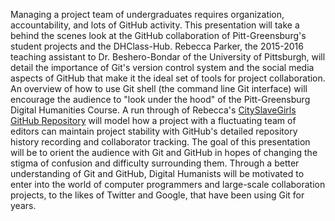 Managing a project team of undergraduates requires organization, accountability, and lots of GitHub activity. This presentation will take a behind the scenes look at the GitHub collaboration of Pitt-Greensburg's student projects and the DHClass-Hub. Rebecca Parker, the 2015-2016 teaching assistant to Dr. Beshero-Bondar of the University of Pittsburgh, will detail the importance of Git's version control system and the social media aspects of GitHub that make it the ideal set of tools for project collaboration. An overview of how to use Git shell (the command line Git interface) will encourage the audience to "look under the hood" of the Pitt-Greensburg Digital Humanities Course. A run through of Rebecca's [CitySlaveGirls GitHub Repository](https://github.com/RJP43/CitySlaveGirls) will model how a project with a fluctuating team of editors can maintain project stability with GitHub's detailed repository history recording and collaborator tracking. The goal of this presentation will be to orient the audience with Git and GitHub in hopes of changing the stigma of confusion and difficulty surrounding them. Through a better understanding of Git and GitHub, Digital Humanists will be motivated to enter into the world of computer programmers and large-scale collaboration projects, to the likes of Twitter and Google, that have been using Git for years. 
